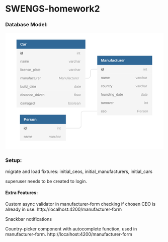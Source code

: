 # SWENGS-homework2
### Database Model:
![Database_model](https://github.com/tiemtom/SWENGS-homework2/blob/master/swengs-homework2-model.png)
### Setup:
migrate and load fixtures: initial_ceos, initial_manufacturers, initial_cars

superuser needs to be created to login.
#### Extra Features:
Custom async validator in manufacturer-form checking if chosen CEO is already in use. http://localhost:4200/manufacturer-form

Snackbar notifications

Country-picker component with autocomplete function, used in manufacturer-form. http://localhost:4200/manufacturer-form
